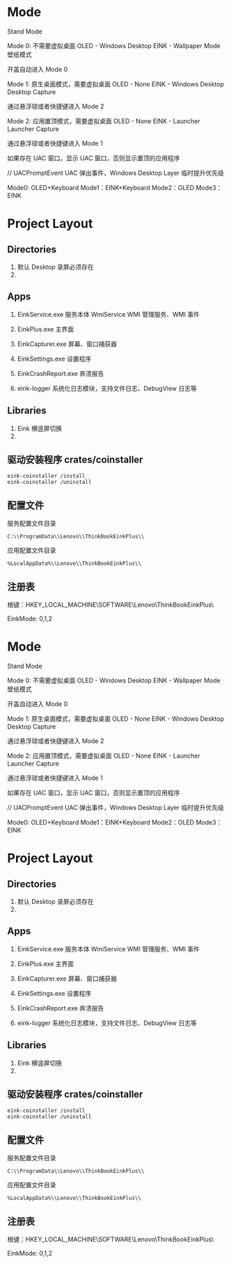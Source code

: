 
# Mode

Stand Mode

Mode 0: 不需要虚拟桌面
    OLED - Windows Desktop
    EINK - Wallpaper Mode       壁纸模式

开盖自动进入 Mode 0

Mode 1: 原生桌面模式，需要虚拟桌面
    OLED - None
    EINK - Windows Desktop      Desktop Capture

通过悬浮球或者快捷键进入 Mode 2

Mode 2: 应用置顶模式，需要虚拟桌面
    OLED - None
    EINK - Launcher             Launcher Capture

通过悬浮球或者快捷键进入 Mode 1

如果存在 UAC 窗口，显示 UAC 窗口，否则显示置顶的应用程序

// UACPromptEvent UAC 弹出事件，Windows Desktop Layer 临时提升优先级


Mode0: OLED+Keyboard
Mode1：EINK+Keyboard
Mode2：OLED
Mode3：EINK

# Project Layout

## Directories

1. 默认 Desktop 录屏必须存在
2. 

## Apps

1. EinkService.exe      服务本体
    WmiService          WMI 管理服务、WMI 事件

2. EinkPlus.exe         主界面
3. EinkCapturer.exe     屏幕、窗口捕获器
4. EinkSettings.exe     设置程序
5. EinkCrashReport.exe  奔溃报告

1. eink-logger          系统化日志模块，支持文件日志、DebugView 日志等

## Libraries

1. Eink 横竖屏切换
2. 


## 驱动安装程序 crates/coinstaller

```
eink-coinstaller /install
eink-coinstaller /uninstall
```

## 配置文件

服务配置文件目录

```
C:\\ProgramData\\Lenovo\\ThinkBookEinkPlus\\
```

应用配置文件目录

```
%LocalAppData%\\Lenovo\\ThinkBookEinkPlus\\
```


## 注册表

根键：HKEY_LOCAL_MACHINE\SOFTWARE\Lenovo\ThinkBookEinkPlus\

EinkMode: 0,1,2



# Mode

Stand Mode

Mode 0: 不需要虚拟桌面
    OLED - Windows Desktop
    EINK - Wallpaper Mode       壁纸模式

开盖自动进入 Mode 0

Mode 1: 原生桌面模式，需要虚拟桌面
    OLED - None
    EINK - Windows Desktop      Desktop Capture

通过悬浮球或者快捷键进入 Mode 2

Mode 2: 应用置顶模式，需要虚拟桌面
    OLED - None
    EINK - Launcher             Launcher Capture

通过悬浮球或者快捷键进入 Mode 1

如果存在 UAC 窗口，显示 UAC 窗口，否则显示置顶的应用程序

// UACPromptEvent UAC 弹出事件，Windows Desktop Layer 临时提升优先级


Mode0: OLED+Keyboard
Mode1：EINK+Keyboard
Mode2：OLED
Mode3：EINK

# Project Layout

## Directories

1. 默认 Desktop 录屏必须存在
2. 

## Apps

1. EinkService.exe      服务本体
    WmiService          WMI 管理服务、WMI 事件

2. EinkPlus.exe         主界面
3. EinkCapturer.exe     屏幕、窗口捕获器
4. EinkSettings.exe     设置程序
5. EinkCrashReport.exe  奔溃报告

1. eink-logger          系统化日志模块，支持文件日志、DebugView 日志等

## Libraries

1. Eink 横竖屏切换
2. 


## 驱动安装程序 crates/coinstaller

```
eink-coinstaller /install
eink-coinstaller /uninstall
```

## 配置文件

服务配置文件目录

```
C:\\ProgramData\\Lenovo\\ThinkBookEinkPlus\\
```

应用配置文件目录

```
%LocalAppData%\\Lenovo\\ThinkBookEinkPlus\\
```


## 注册表

根键：HKEY_LOCAL_MACHINE\SOFTWARE\Lenovo\ThinkBookEinkPlus\

EinkMode: 0,1,2
